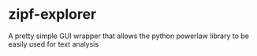 zipf-explorer
=============

A pretty simple GUI wrapper that allows the python powerlaw library to be easily used for text analysis
